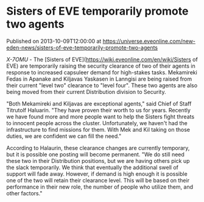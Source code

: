 # Sisters of EVE temporarily promote two agents
Published on 2013-10-09T12:00:00 at https://universe.eveonline.com/new-eden-news/sisters-of-eve-temporarily-promote-two-agents

_X-7OMU_ - The [Sisters of EVE](https://wiki.eveonline.com/en/wiki/Sisters of EVE) are temporarily raising the security clearance of two of their agents in response to increased capsuleer demand for high-stakes tasks. Mekamireki Fedas in Apanake and Kiljavas Yaskasen in Lanngisi are being raised from their current "level two" clearance to "level four". These two agents are also being moved from their current Distribution division to Security.

"Both Mekamireki and Kiljavas are exceptional agents," said Chief of Staff Titrutolf Haluarin. "They have proven their worth to us for years. Recently we have found more and more people want to help the Sisters fight threats to innocent people across the cluster. Unfortunately, we haven't had the infrastructure to find missions for them. With Mek and Kil taking on those duties, we are confident we can fill the need."

According to Halaurin, these clearance changes are currently temporary, but it is possible one posting will become permanent. "We do still need these two in their Distribution positions, but we are having others pick up the slack temporarily. We think that eventually the additional swell of support will fade away. However, if demand is high enough it is possible one of the two will retain their clearance level. This will be based on their performance in their new role, the number of people who utilize them, and other factors."
